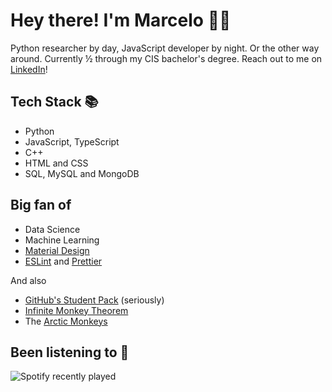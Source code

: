 # Hey there! I'm Marcelo 👨‍💻
Python researcher by day, JavaScript developer by night. Or the other way around. Currently ½ through my CIS bachelor's degree. Reach out to me on [LinkedIn](https://www.linkedin.com/in/masganem/)!

## Tech Stack 📚
 - Python
 - JavaScript, TypeScript
 - C++
 - HTML and CSS
 - SQL, MySQL and MongoDB
## Big fan of
 - Data Science
 - Machine Learning
 - [Material Design](https://material.io)
 - [ESLint](https://eslint.org) and [Prettier](https://prettier.io)
  
  And also
 - [GitHub's Student Pack](https://education.github.com/pack) (seriously)
 - [Infinite Monkey Theorem](https://en.wikipedia.org/wiki/Infinite_monkey_theorem)
 - The [Arctic Monkeys](https://en.wikipedia.org/wiki/Arctic_Monkeys)

## Been listening to 🎵
![Spotify recently played](https://spotify-recently-played-readme.vercel.app/api?user=masganmz&count=1)
